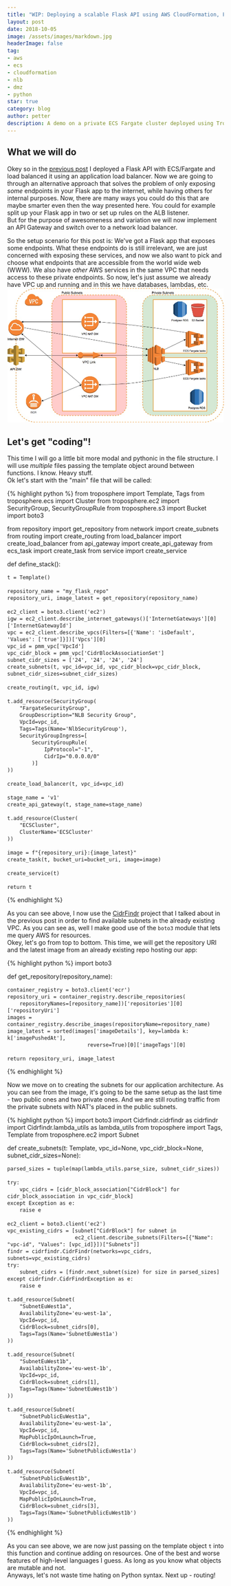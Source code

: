 ```yaml
---
title: "WIP: Deploying a scalable Flask API using AWS CloudFormation, Fargate and Python - Part 2"
layout: post
date: 2018-10-05
image: /assets/images/markdown.jpg
headerImage: false
tag:
- aws
- ecs
- cloudformation
- nlb
- dmz
- python
star: true
category: blog
author: petter
description: A demo on a private ECS Fargate cluster deployed using Troposphere
---
```

## What we will do
Okey so in the [previous post][1] I deployed a Flask API with ECS/Fargate and load balanced it using an application load
balancer. Now we are going to through an alternative approach that solves the problem of only exposing _some_ endpoints
in your Flask app to the internet, while having others for internal purposes. Now, there are many ways you could do this that are maybe smarter even then the way presented here. You could for
example split up your Flask app in two or set up rules on the ALB listener.  
But for the purpose of awesomeness and variation we will now implement an API Gateway and switch over to a network
load balancer.

So the setup scenario for this post is: We've got a Flask app that exposes some endpoints.
What these endpoints do is still irrelevant, we are just concerned with exposing these services, and now we also 
want to pick and choose what endpoints that are accessible from the world wide web (WWW). We also have _other_ AWS 
services in the same VPC that needs access to these private endpoints. So now, let's just assume we already have VPC
up and running and in this we have databases, lambdas, etc. 
<img src="/assets/images/aws/AWS-network-NLB.jpg">

## Let's get "coding"!
This time I will go a little bit more modal and pythonic in the file structure. I will use _multiple_ files passing
the template object around between functions. I know. Heavy stuff.  
Ok let's start with the "main" file that will be called:

{% highlight python %}
from troposphere import Template, Tags
from troposphere.ecs import Cluster
from troposphere.ec2 import SecurityGroup, SecurityGroupRule
from troposphere.s3 import Bucket
import boto3

from repository import get_repository
from network import create_subnets
from routing import create_routing
from load_balancer import create_load_balancer
from api_gateway import create_api_gateway
from ecs_task import create_task
from service import create_service


def define_stack():

    t = Template()

    repository_name = "my_flask_repo"
    repository_uri, image_latest = get_repository(repository_name)

    ec2_client = boto3.client('ec2')
    igw = ec2_client.describe_internet_gateways()['InternetGateways'][0]['InternetGatewayId']
    vpc = ec2_client.describe_vpcs(Filters=[{'Name': 'isDefault', 'Values': ['true']}])['Vpcs'][0]
    vpc_id = pmm_vpc['VpcId']
    vpc_cidr_block = pmm_vpc['CidrBlockAssociationSet']
    subnet_cidr_sizes = ['24', '24', '24', '24']
    create_subnets(t, vpc_id=vpc_id, vpc_cidr_block=vpc_cidr_block, subnet_cidr_sizes=subnet_cidr_sizes)

    create_routing(t, vpc_id, igw)

    t.add_resource(SecurityGroup(
        "FargateSecurityGroup",
        GroupDescription="NLB Security Group",
        VpcId=vpc_id,
        Tags=Tags(Name='NlbSecurityGroup'),
        SecurityGroupIngress=[
            SecurityGroupRule(
                IpProtocol="-1",
                CidrIp="0.0.0.0/0"
            )]
    ))

    create_load_balancer(t, vpc_id=vpc_id)

    stage_name = 'v1'
    create_api_gateway(t, stage_name=stage_name)

    t.add_resource(Cluster(
        "ECSCluster",
        ClusterName='ECSCluster'
    ))

    image = f"{repository_uri}:{image_latest}"
    create_task(t, bucket_uri=bucket_uri, image=image)

    create_service(t)

    return t
{% endhighlight %}

As you can see above, I now use the [CidrFindr][2] project that I talked about in the previous post in order to 
find available subnets in the already existing VPC. As you can see as, well I make good use of the `boto3` module 
that lets me query AWS for resources.  
Okey, let's go from top to bottom. This time, we will get the repository URI and the latest image from an already
existing repo hosting our app:

{% highlight python %}
import boto3


def get_repository(repository_name):

    container_registry = boto3.client('ecr')
    repository_uri = container_registry.describe_repositories(
        repositoryNames=[repository_name])['repositories'][0]['repositoryUri']
    images = container_registry.describe_images(repositoryName=repository_name)
    image_latest = sorted(images['imageDetails'], key=lambda k: k['imagePushedAt'],
                              reverse=True)[0]['imageTags'][0]
    
    return repository_uri, image_latest
{% endhighlight %}

Now we move on to creating the subnets for our application architecture. As you can see from the image, it's going
to be the same setup as the last time - two public ones and two private ones. And we are still routing traffic
from the private subnets with NAT's placed in the public subnets. 

{% highlight python %}
import boto3
import Cidrfindr.cidrfindr as cidrfindr
import Cidrfindr.lambda_utils as lambda_utils
from troposphere import Tags, Template
from troposphere.ec2 import Subnet


def create_subnets(t: Template, vpc_id=None, vpc_cidr_block=None, subnet_cidr_sizes=None):

    parsed_sizes = tuple(map(lambda_utils.parse_size, subnet_cidr_sizes))

    try:
        vpc_cidrs = [cidr_block_association["CidrBlock"] for cidr_block_association in vpc_cidr_block]
    except Exception as e:
        raise e

    ec2_client = boto3.client('ec2')
    vpc_existing_cidrs = [subnet["CidrBlock"] for subnet in
                          ec2_client.describe_subnets(Filters=[{"Name": "vpc-id", "Values": [vpc_id]}])["Subnets"]]
    findr = cidrfindr.CidrFindr(networks=vpc_cidrs, subnets=vpc_existing_cidrs)
    try:
        subnet_cidrs = [findr.next_subnet(size) for size in parsed_sizes]
    except cidrfindr.CidrFindrException as e:
        raise e

    t.add_resource(Subnet(
        "SubnetEuWest1a",
        AvailabilityZone='eu-west-1a',
        VpcId=vpc_id,
        CidrBlock=subnet_cidrs[0],
        Tags=Tags(Name='SubnetEuWest1a')
    ))

    t.add_resource(Subnet(
        "SubnetEuWest1b",
        AvailabilityZone='eu-west-1b',
        VpcId=vpc_id,
        CidrBlock=subnet_cidrs[1],
        Tags=Tags(Name='SubnetEuWest1b')
    ))

    t.add_resource(Subnet(
        "SubnetPublicEuWest1a",
        AvailabilityZone='eu-west-1a',
        VpcId=vpc_id,
        MapPublicIpOnLaunch=True,
        CidrBlock=subnet_cidrs[2],
        Tags=Tags(Name='SubnetPublicEuWest1a')
    ))

    t.add_resource(Subnet(
        "SubnetPublicEuWest1b",
        AvailabilityZone='eu-west-1b',
        VpcId=vpc_id,
        MapPublicIpOnLaunch=True,
        CidrBlock=subnet_cidrs[3],
        Tags=Tags(Name='SubnetPublicEuWest1b')
    ))

{% endhighlight %}

As you can see above, we are now just passing on the template object `t` into this function and continue adding on
resources. One of the best and worse features of high-level languages I guess. As long as you know what objects are
mutable and not.  
Anyways, let's not waste time hating on Python syntax. Next up - routing! 


[1]: https://petterhg.github.io/aws-ecs-fargate-alb-cloudformation/
[2]: https://github.com/aws-samples/aws-cidr-finder
